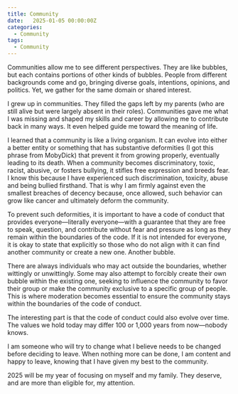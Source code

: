 ```yaml
---
title: Community
date:   2025-01-05 00:00:00Z
categories:
  - Community
tags:
  - Community
---
```


Communities allow me to see different perspectives. They are like bubbles, but each contains portions of other kinds of bubbles. People from different backgrounds come and go, bringing diverse goals, intentions, opinions, and politics. Yet, we gather for the same domain or shared interest.

I grew up in communities. They filled the gaps left by my parents (who are still alive but were largely absent in their roles). Communities gave me what I was missing and shaped my skills and career by allowing me to contribute back in many ways. It even helped guide me toward the meaning of life.

I learned that a community is like a living organism. It can evolve into either a better entity or something that has substantive deformities (I got this phrase from MobyDick) that prevent it from growing properly, eventually leading to its death. When a community becomes discriminatory, toxic, racist, abusive, or fosters bullying, it stifles free expression and breeds fear. I know this because I have experienced such discrimination, toxicity, abuse and being bullied firsthand. That is why I am firmly against even the smallest breaches of decency because, once allowed, such behavior can grow like cancer and ultimately deform the community.

To prevent such deformities, it is important to have a code of conduct that provides everyone—literally everyone—with a guarantee that they are free to speak, question, and contribute without fear and pressure as long as they remain within the boundaries of the code. If it is not intended for everyone, it is okay to state that explicitly so those who do not align with it can find another community or create a new one. Another bubble.

There are always individuals who may act outside the boundaries, whether wittingly or unwittingly. Some may also attempt to forcibly create their own bubble within the existing one, seeking to influence the community to favor their group or make the community exclusive to a specific group of people. This is where moderation becomes essential to ensure the community stays within the boundaries of the code of conduct.

The interesting part is that the code of conduct could also evolve over time. The values we hold today may differ 100 or 1,000 years from now—nobody knows.

I am someone who will try to change what I believe needs to be changed before deciding to leave. When nothing more can be done, I am content and happy to leave, knowing that I have given my best to the community.

2025 will be my year of focusing on myself and my family. They deserve, and are more than eligible for, my attention.
